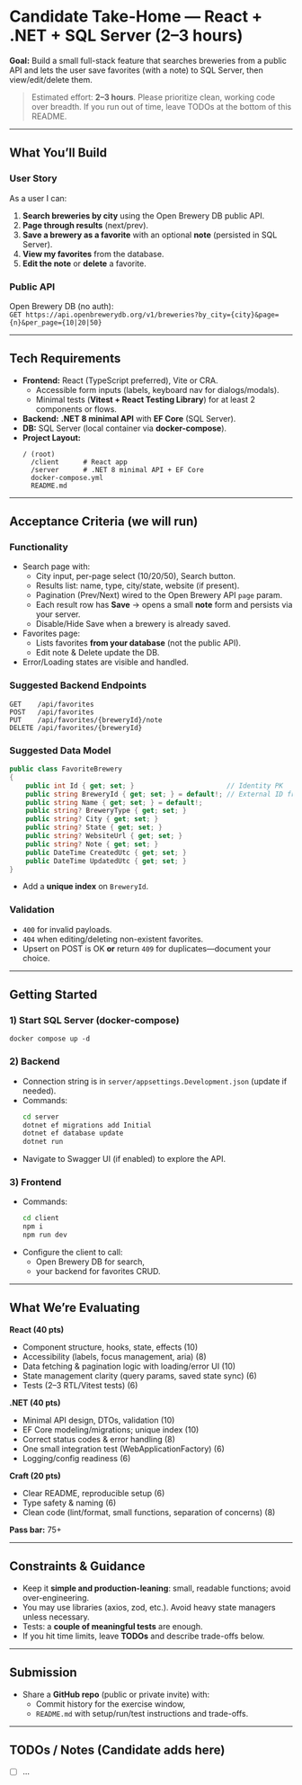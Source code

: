 
# Candidate Take-Home — React + .NET + SQL Server (2–3 hours)

**Goal:** Build a small full-stack feature that searches breweries from a public API and lets the user save favorites (with a note) to SQL Server, then view/edit/delete them.

> Estimated effort: **2–3 hours**. Please prioritize clean, working code over breadth. If you run out of time, leave TODOs at the bottom of this README.

---

## What You’ll Build

### User Story
As a user I can:
1) **Search breweries by city** using the Open Brewery DB public API.  
2) **Page through results** (next/prev).  
3) **Save a brewery as a favorite** with an optional **note** (persisted in SQL Server).  
4) **View my favorites** from the database.  
5) **Edit the note** or **delete** a favorite.

### Public API
Open Brewery DB (no auth):  
`GET https://api.openbrewerydb.org/v1/breweries?by_city={city}&page={n}&per_page={10|20|50}`

---

## Tech Requirements

- **Frontend:** React (TypeScript preferred), Vite or CRA.  
  - Accessible form inputs (labels, keyboard nav for dialogs/modals).  
  - Minimal tests (**Vitest + React Testing Library**) for at least 2 components or flows.
- **Backend:** **.NET 8 minimal API** with **EF Core** (SQL Server).
- **DB:** SQL Server (local container via **docker-compose**).
- **Project Layout:**
  ```
  / (root)
    /client      # React app
    /server      # .NET 8 minimal API + EF Core
    docker-compose.yml
    README.md
  ```

---

## Acceptance Criteria (we will run)

### Functionality
- Search page with:
  - City input, per-page select (10/20/50), Search button.
  - Results list: name, type, city/state, website (if present).
  - Pagination (Prev/Next) wired to the Open Brewery API `page` param.
  - Each result row has **Save** → opens a small **note** form and persists via your server.
  - Disable/Hide Save when a brewery is already saved.
- Favorites page:
  - Lists favorites **from your database** (not the public API).
  - Edit note & Delete update the DB.
- Error/Loading states are visible and handled.

### Suggested Backend Endpoints
```
GET    /api/favorites
POST   /api/favorites
PUT    /api/favorites/{breweryId}/note
DELETE /api/favorites/{breweryId}
```

### Suggested Data Model
```csharp
public class FavoriteBrewery
{
    public int Id { get; set; }                       // Identity PK
    public string BreweryId { get; set; } = default!; // External ID from Open Brewery DB
    public string Name { get; set; } = default!;
    public string? BreweryType { get; set; }
    public string? City { get; set; }
    public string? State { get; set; }
    public string? WebsiteUrl { get; set; }
    public string? Note { get; set; }
    public DateTime CreatedUtc { get; set; }
    public DateTime UpdatedUtc { get; set; }
}
```
- Add a **unique index** on `BreweryId`.

### Validation
- `400` for invalid payloads.  
- `404` when editing/deleting non-existent favorites.  
- Upsert on POST is OK **or** return `409` for duplicates—document your choice.

---

## Getting Started

### 1) Start SQL Server (docker-compose)
```
docker compose up -d
```

### 2) Backend
- Connection string is in `server/appsettings.Development.json` (update if needed).
- Commands:
  ```bash
  cd server
  dotnet ef migrations add Initial
  dotnet ef database update
  dotnet run
  ```
- Navigate to Swagger UI (if enabled) to explore the API.

### 3) Frontend
- Commands:
  ```bash
  cd client
  npm i
  npm run dev
  ```
- Configure the client to call:
  - Open Brewery DB for search,
  - your backend for favorites CRUD.

---

## What We’re Evaluating

**React (40 pts)**  
- Component structure, hooks, state, effects (10)  
- Accessibility (labels, focus management, aria) (8)  
- Data fetching & pagination logic with loading/error UI (10)  
- State management clarity (query params, saved state sync) (6)  
- Tests (2–3 RTL/Vitest tests) (6)

**.NET (40 pts)**  
- Minimal API design, DTOs, validation (10)  
- EF Core modeling/migrations; unique index (10)  
- Correct status codes & error handling (8)  
- One small integration test (WebApplicationFactory) (6)  
- Logging/config readiness (6)

**Craft (20 pts)**  
- Clear README, reproducible setup (6)  
- Type safety & naming (6)  
- Clean code (lint/format, small functions, separation of concerns) (8)

**Pass bar:** 75+

---

## Constraints & Guidance
- Keep it **simple and production-leaning**: small, readable functions; avoid over-engineering.
- You may use libraries (axios, zod, etc.). Avoid heavy state managers unless necessary.
- Tests: a **couple of meaningful tests** are enough.
- If you hit time limits, leave **TODOs** and describe trade-offs below.

---

## Submission
- Share a **GitHub repo** (public or private invite) with:
  - Commit history for the exercise window,
  - `README.md` with setup/run/test instructions and trade-offs.

---

## TODOs / Notes (Candidate adds here)
- [ ] ...
